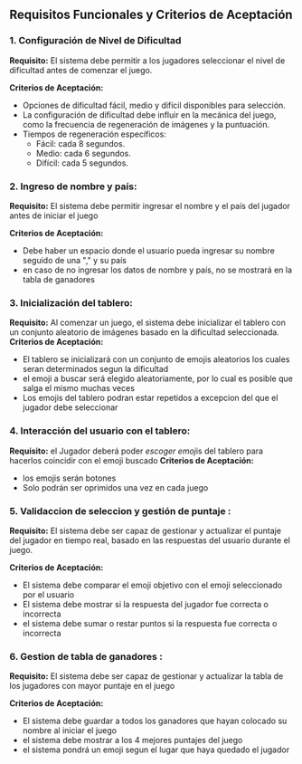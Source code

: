 ## Requisitos Funcionales y Criterios de Aceptación
### 1. Configuración de Nivel de Dificultad
**Requisito:** El sistema debe permitir a los jugadores seleccionar el nivel de dificultad antes de comenzar el juego.

**Criterios de Aceptación:**
- Opciones de dificultad fácil, medio y difícil disponibles para selección.
- La configuración de dificultad debe influir en la mecánica del juego, como la frecuencia de regeneración de imágenes y la puntuación.
- Tiempos de regeneración específicos:
  - Fácil: cada 8 segundos.
  - Medio: cada 6 segundos.
  - Difícil: cada 5 segundos.

### 2. Ingreso de nombre y país:
**Requisito:** El sistema debe permitir ingresar el nombre y el país del jugador antes de iniciar el juego

**Criterios de Aceptación:**
- Debe haber un espacio donde el usuario pueda ingresar su nombre seguido de una "," y su país
- en caso de no ingresar los datos de nombre y país, no se mostrará en la tabla de ganadores

### 3. Inicialización del tablero:
**Requisito:** Al comenzar un juego, el sistema debe inicializar el tablero con un conjunto aleatorio de imágenes basado en la dificultad seleccionada.
**Criterios de Aceptación:**

- El tablero se inicializará con un conjunto de emojis aleatorios los cuales seran determinados segun la dificultad 
- el emoji a buscar será elegido aleatoriamente, por lo cual es posible que salga el mismo muchas veces
- Los emojis del tablero podran estar repetidos a excepcion del que el jugador debe seleccionar

### 4. Interacción del usuario con el tablero:
**Requisito:** el Jugador deberá poder *escoger emoj*is del tablero para hacerlos coincidir con el emoji buscado
**Criterios de Aceptación:**
- los emojis serán botones
- Solo podrán ser oprimidos una vez en cada juego

### 5. Validaccion de seleccion y gestión de puntaje :
**Requisito:** El sistema debe ser capaz de gestionar y actualizar el puntaje del jugador en tiempo real, basado en las respuestas del usuario durante el juego.

**Criterios de Aceptación:**

- El sistema debe comparar el emoji objetivo con el emoji seleccionado por el usuario
- El sistema debe mostrar si la respuesta del jugador fue correcta o incorrecta
- el sistema debe sumar o restar puntos si la respuesta fue correcta o incorrecta


### 6. Gestion de tabla de ganadores :

**Requisito:** El sistema debe ser capaz de gestionar y actualizar la tabla de los jugadores con mayor puntaje en el juego

**Criterios de Aceptación:**

- El sistema debe guardar a todos los ganadores que hayan colocado su nombre al iniciar el juego
- el sistema debe mostrar a los 4 mejores puntajes del juego
- el sistema pondrá un emoji segun el lugar que haya quedado el jugador

